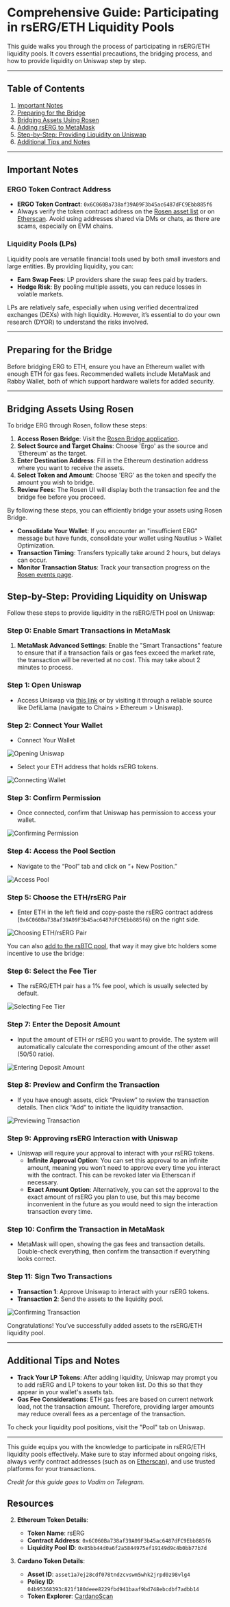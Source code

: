 # Comprehensive Guide: Participating in rsERG/ETH Liquidity Pools

This guide walks you through the process of participating in rsERG/ETH liquidity pools. It covers essential precautions, the bridging process, and how to provide liquidity on Uniswap step by step. 


---

## Table of Contents
1. [Important Notes](#important-notes)
2. [Preparing for the Bridge](#preparing-for-the-bridge)
3. [Bridging Assets Using Rosen](#bridging-assets-using-rosen)
4. [Adding rsERG to MetaMask](#adding-rserg-to-metamask)
5. [Step-by-Step: Providing Liquidity on Uniswap](#step-by-step-providing-liquidity-on-uniswap)
6. [Additional Tips and Notes](#additional-tips-and-notes)

---

## Important Notes

### ERGO Token Contract Address

- **ERGO Token Contract**: `0x6C060Ba738af39A09F3b45ac6487dFC9Ebb885f6`
- Always verify the token contract address on the [Rosen asset list](https://app.rosen.tech/assets) or on [Etherscan](https://etherscan.io/address/0x6C060Ba738af39A09F3b45ac6487dFC9Ebb885f6). Avoid using addresses shared via DMs or chats, as there are scams, especially on EVM chains.


### Liquidity Pools (LPs)
Liquidity pools are versatile financial tools used by both small investors and large entities. By providing liquidity, you can:

- **Earn Swap Fees**: LP providers share the swap fees paid by traders.
- **Hedge Risk**: By pooling multiple assets, you can reduce losses in volatile markets.

LPs are relatively safe, especially when using verified decentralized exchanges (DEXs) with high liquidity. However, it’s essential to do your own research (DYOR) to understand the risks involved.

---

## Preparing for the Bridge

Before bridging ERG to ETH, ensure you have an Ethereum wallet with enough ETH for gas fees. Recommended wallets include MetaMask and Rabby Wallet, both of which support hardware wallets for added security.

---

## Bridging Assets Using Rosen

To bridge ERG through Rosen, follow these steps:

1. **Access Rosen Bridge**: Visit the [Rosen Bridge application](https://app.rosen.tech/).
2. **Select Source and Target Chains**: Choose 'Ergo' as the source and 'Ethereum' as the target.
3. **Enter Destination Address**: Fill in the Ethereum destination address where you want to receive the assets.
4. **Select Token and Amount**: Choose 'ERG' as the token and specify the amount you wish to bridge.
5. **Review Fees**: The Rosen UI will display both the transaction fee and the bridge fee before you proceed.

By following these steps, you can efficiently bridge your assets using Rosen Bridge.

- **Consolidate Your Wallet**: If you encounter an "insufficient ERG" message but have funds, consolidate your wallet using Nautilus > Wallet Optimization.
-  **Transaction Timing**: Transfers typically take around 2 hours, but delays can occur.
- **Monitor Transaction Status**: Track your transaction progress on the [Rosen events page](https://app.rosen.tech/events).







## Step-by-Step: Providing Liquidity on Uniswap

Follow these steps to provide liquidity in the rsERG/ETH pool on Uniswap:

### Step 0: Enable Smart Transactions in MetaMask
1. **MetaMask Advanced Settings**: Enable the "Smart Transactions" feature to ensure that if a transaction fails or gas fees exceed the market rate, the transaction will be reverted at no cost. This may take about 2 minutes to process.

### Step 1: Open Uniswap
- Access Uniswap via [this link](https://app.uniswap.org/) or by visiting it through a reliable source like DefiLlama (navigate to Chains > Ethereum > Uniswap).

### Step 2: Connect Your Wallet

- Connect Your Wallet

![Opening Uniswap](2.jpg)

- Select your ETH address that holds rsERG tokens.

![Connecting Wallet](3.jpg)

### Step 3: Confirm Permission
- Once connected, confirm that Uniswap has permission to access your wallet.

![Confirming Permission](4.jpg)

### Step 4: Access the Pool Section
- Navigate to the “Pool” tab and click on “+ New Position.”

![Access Pool](5.jpg)

### Step 5: Choose the ETH/rsERG Pair
- Enter ETH in the left field and copy-paste the rsERG contract address (`0x6C060Ba738af39A09F3b45ac6487dFC9Ebb885f6`) on the right side.

![Choosing ETH/rsERG Pair](7.jpg)


You can also [add to the rsBTC pool]( https://app.uniswap.org/pools/840081), that way it may give btc holders some incentive to use the bridge:
### Step 6: Select the Fee Tier
- The rsERG/ETH pair has a 1% fee pool, which is usually selected by default.

![Selecting Fee Tier](8.jpg)

### Step 7: Enter the Deposit Amount
- Input the amount of ETH or rsERG you want to provide. The system will automatically calculate the corresponding amount of the other asset (50/50 ratio).

![Entering Deposit Amount](9.jpg)

### Step 8: Preview and Confirm the Transaction
- If you have enough assets, click “Preview” to review the transaction details. Then click “Add” to initiate the liquidity transaction.

![Previewing Transaction](10.jpg)

### Step 9: Approving rsERG Interaction with Uniswap
- Uniswap will require your approval to interact with your rsERG tokens.
    - **Infinite Approval Option**: You can set this approval to an infinite amount, meaning you won’t need to approve every time you interact with the contract. This can be revoked later via Etherscan if necessary.
    - **Exact Amount Option**: Alternatively, you can set the approval to the exact amount of rsERG you plan to use, but this may become inconvenient in the future as you would need to sign the interaction transaction every time.

### Step 10: Confirm the Transaction in MetaMask

- MetaMask will open, showing the gas fees and transaction details. Double-check everything, then confirm the transaction if everything looks correct.

### Step 11: Sign Two Transactions
- **Transaction 1**: Approve Uniswap to interact with your rsERG tokens.
- **Transaction 2**: Send the assets to the liquidity pool.

![Confirming Transaction](12.jpg)

Congratulations! You’ve successfully added assets to the rsERG/ETH liquidity pool.

---

## Additional Tips and Notes

- **Track Your LP Tokens**: After adding liquidity, Uniswap may prompt you to add rsERG and LP tokens to your token list. Do this so that they appear in your wallet's assets tab.
- **Gas Fee Considerations**: ETH gas fees are based on current network load, not the transaction amount. Therefore, providing larger amounts may reduce overall fees as a percentage of the transaction.

To check your liquidity pool positions, visit the "Pool" tab on Uniswap.

---

This guide equips you with the knowledge to participate in rsERG/ETH liquidity pools effectively. Make sure to stay informed about ongoing risks, always verify contract addresses (such as on [Etherscan](https://etherscan.io/address/0x6C060Ba738af39A09F3b45ac6487dFC9Ebb885f6)), and use trusted platforms for your transactions.

*Credit for this guide goes to Vadim on Telegram.*

## Resources

2. **Ethereum Token Details**:
   - **Token Name**: rsERG
   - **Contract Address**: `0x6C060Ba738af39A09F3b45ac6487dFC9Ebb885f6`
   - **Liquidity Pool ID**: `0x85bb44d0a6f2a5844975ef19149d9c4b0bb77b7d`

3. **Cardano Token Details**:
   - **Asset ID**: `asset1a7ej28cdf078tndzcvswm5whk2jrpd0z98vlg4`
   - **Policy ID**: `04b95368393c821f180deee8229fbd941baaf9bd748ebcdbf7adbb14`
   - **Token Explorer**: [CardanoScan](https://cardanoscan.io/token/04b95368393c821f180deee8229fbd941baaf9bd748ebcdbf7adbb147273455247)